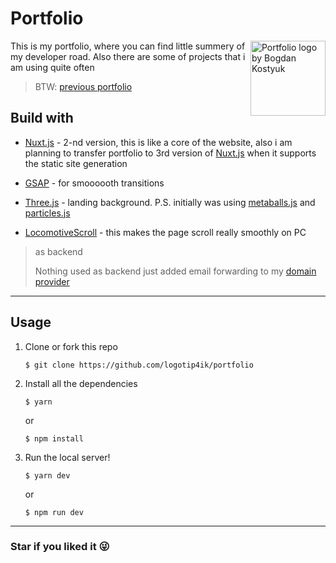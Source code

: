 # Portfolio

<img src="https://bogdankostyuk.xyz/logo.png" align="right"
     alt="Portfolio logo by Bogdan Kostyuk" width="120" height="120">

This is my portfolio, where you can find little summery of my developer road. Also there are some of
projects that i am using quite often

> BTW: [previous portfolio](https://next.portfolio-5iw.pages.dev/)

## Build with

- [Nuxt.js](https://nuxtjs.org/) - 2-nd version, this is like a core of the website, also i am planning to transfer portfolio to 3rd version of [Nuxt.js](https://v3.nuxtjs.org/) when it supports the static site generation

- [GSAP](https://greensock.com/gsap/) - for smoooooth transitions

- [Three.js](https://threejs.org/) - landing background. P.S. initially was using [metaballs.js](https://www.npmjs.com/package/metaballs-js) and [particles.js](https://vincentgarreau.com/particles.js/)

- [LocomotiveScroll](https://github.com/locomotivemtl/locomotive-scroll) - this makes the page scroll really smoothly on PC

> as backend
>
> Nothing used as backend just added email forwarding to my [domain provider](https://porkbun.com/)

---

## Usage

1. Clone or fork this repo

   ```shell
   $ git clone https://github.com/logotip4ik/portfolio
   ```

2. Install all the dependencies

   ```shell
   $ yarn
   ```

   or

   ```
   $ npm install
   ```

3. Run the local server!
   ```shell
   $ yarn dev
   ```
   or
   ```shell
   $ npm run dev
   ```

---

### Star if you liked it 😜
